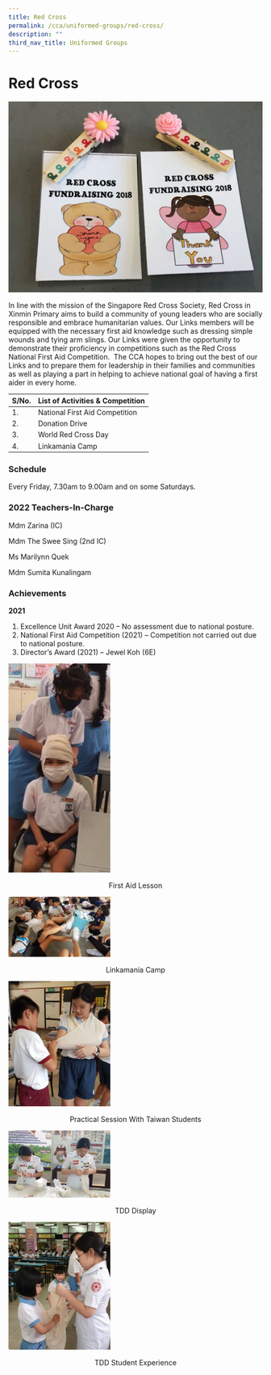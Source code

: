 ```yaml
---
title: Red Cross
permalink: /cca/uniformed-groups/red-cross/
description: ""
third_nav_title: Uniformed Groups
---
```

# **Red Cross**
![](/images/Fund-Raising.jpeg)

In line with the mission of the Singapore Red Cross Society, Red Cross in Xinmin Primary aims to build a community of young leaders who are socially responsible and embrace humanitarian values. Our Links members will be equipped with the necessary first aid knowledge such as dressing simple wounds and tying arm slings. Our Links were given the opportunity to demonstrate their proficiency in competitions such as the Red Cross National First Aid Competition.&nbsp; The CCA hopes to bring out the best of our Links and to prepare them for leadership in their families and communities as well as playing a part in helping to achieve national goal of having a first aider in every home.

| S/No. 	| List of Activities & Competition 	|
|---	|---	|
| 1. 	| National First Aid Competition 	|
| 2. 	| Donation Drive 	|
| 3. 	| World Red Cross Day 	|
| 4. 	| Linkamania Camp 	|

### Schedule    
Every Friday, 7.30am to 9.00am and on some Saturdays.

### 2022 Teachers-In-Charge

Mdm Zarina (IC)

Mdm The Swee Sing (2nd IC)

Ms Marilynn Quek

Mdm Sumita Kunalingam

### Achievements

**2021**

1. Excellence Unit Award 2020 – No assessment due to national posture.
2. National First Aid Competition (2021) – Competition not carried out due to national posture.
3. Director’s Award (2021) – Jewel Koh (6E)


<img src="/images/First-Aid-Lesson-146x300.jpg" 
     style="width:40%">
<center>First Aid Lesson</center>

<img src="/images/Linkamania-Camp-300x176.jpg" 
     style="width:40%">
<center>Linkamania Camp</center>

<img src="/images/Pract-Session-with-Taiwan-stud-243x300.jpg" 
     style="width:40%">
<center>Practical Session With Taiwan Students</center>

<img src="/images/TDD_Display-300x197.jpg" 
     style="width:40%">
<center>TDD Display</center>

<img src="/images/TDD_Stud-Exp-239x300.jpg" 
     style="width:40%">
<center>TDD Student Experience</center>